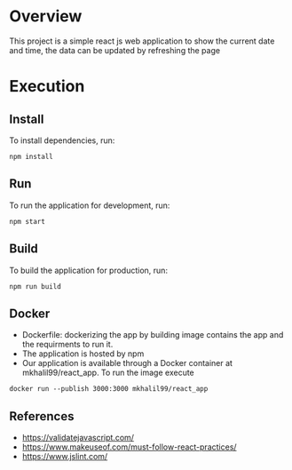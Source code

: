 # Overview

This project is a simple react js web application to show the current date and time, the data can be updated by refreshing the page


# Execution 

## Install
To install dependencies, run:

```
npm install
```

## Run

To run the application for development, run:

```
npm start
```
## Build
To build the application for production, run:

```
npm run build
```



## Docker

- Dockerfile: dockerizing the app by building image contains the app and the requirments to run it.
- The application is hosted by npm
- Our application is available through a Docker container at mkhalil99/react_app. To run the image execute
```
docker run --publish 3000:3000 mkhalil99/react_app
```

## References

- https://validatejavascript.com/
- https://www.makeuseof.com/must-follow-react-practices/
- https://www.jslint.com/

